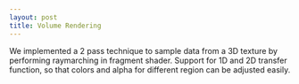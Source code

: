 ```yaml
---
layout: post
title: Volume Rendering
---
```



We implemented a 2 pass technique to sample data from a 3D texture by performing raymarching in fragment shader. Support for 1D and 2D transfer function, so that colors and alpha for different region can be adjusted easily.




<!-- documentation
The theme is based on a bootstrap template called [Simple slider](http://blackrockdigital.github.io/startbootstrap-simple-sidebar/){: target="_blank"}. 

* Toggleable sliding sidebar via **☰** link on top corner.
* Change the color scheme in **_config.yml**.
* Social media share bar (css-only).
* Pre-installed analytics and disqus comments.
* jQuery is used for toggling sidebar.
* Prebuilt compress HTML

Add below front-matter to **default.html** layout which is inside **_layouts** folder.
 -->
<!-- <pre>
---
layout: compress
---
</pre> -->
